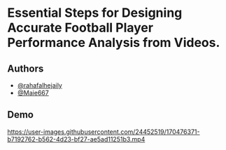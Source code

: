 # Essential Steps for Designing Accurate Football Player Performance Analysis from Videos.
## Authors

- [@rahafalhejaily](https://www.github.com/rahafalhejaily)
- [@Maie667](https://www.github.com/Maie667)
## Demo

https://user-images.githubusercontent.com/24452519/170476371-b7192762-b562-4d23-bf27-ae5ad11251b3.mp4


